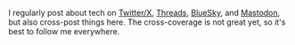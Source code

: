 I regularly post about tech on [Twitter/X](https://x.com/home), [Threads](https://www.threads.net/@frankpuf), [BlueSky](https://bsky.app/profile/puf.bsky.social), and [Mastodon](https://c.im/@puf), but also cross-post things here. The cross-coverage is not great yet, so it's best to follow me everywhere.
